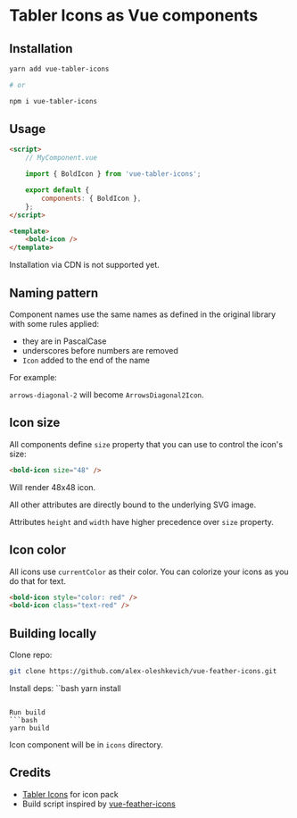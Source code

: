 # Tabler Icons as Vue components

## Installation

```bash
yarn add vue-tabler-icons

# or

npm i vue-tabler-icons
```

## Usage

```html
<script>
    // MyComponent.vue

    import { BoldIcon } from 'vue-tabler-icons';

    export default {
        components: { BoldIcon },
    };
</script>

<template>
    <bold-icon />
</template>
```

Installation via CDN is not supported yet.

## Naming pattern

Component names use the same names as defined in the original library with some rules applied:

-   they are in PascalCase
-   underscores before numbers are removed
-   `Icon` added to the end of the name

For example:

`arrows-diagonal-2` will become `ArrowsDiagonal2Icon`.

## Icon size

All components define `size` property that you can use to control the icon's size:

```html
<bold-icon size="48" />
```

Will render 48x48 icon.

All other attributes are directly bound to the underlying SVG image.

<bold-icon height="18" />

Attributes `height` and `width` have higher precedence over `size` property.


## Icon color

All icons use `currentColor` as their color. You can colorize your icons as you do that for text.

```html
<bold-icon style="color: red" />
<bold-icon class="text-red" />
```

## Building locally

Clone repo:
```bash
git clone https://github.com/alex-oleshkevich/vue-feather-icons.git
```

Install deps:
``bash
yarn install
```

Run build
```bash
yarn build
```

Icon component will be in `icons` directory.

## Credits

- [Tabler Icons](https://tablericons.com/) for icon pack
- Build script inspired by [vue-feather-icons](https://github.com/egoist/vue-feather-icons)
